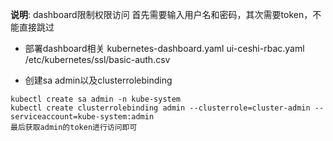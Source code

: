 **说明**: dashboard限制权限访问 首先需要输入用户名和密码，其次需要token，不能直接跳过

* 部署dashboard相关 kubernetes-dashboard.yaml ui-ceshi-rbac.yaml /etc/kubernetes/ssl/basic-auth.csv 

* 创建sa admin以及clusterrolebinding

```
kubectl create sa admin -n kube-system
kubectl create clusterrolebinding admin --clusterrole=cluster-admin --serviceaccount=kube-system:admin
最后获取admin的token进行访问即可
```
